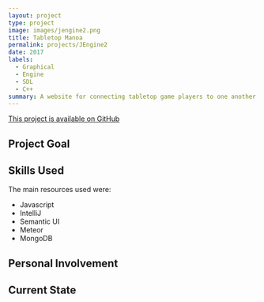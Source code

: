 ```yaml
---
layout: project
type: project
image: images/jengine2.png
title: Tabletop Manoa
permalink: projects/JEngine2
date: 2017
labels:
  - Graphical
  - Engine
  - SDL
  - C++
summary: A website for connecting tabletop game players to one another.  
---
```


[This project is available on GitHub](https://github.com/tabletopmanoa/Tabletop-Manoa-Website)
## Project Goal


## Skills Used

The main resources used were:
* Javascript
* IntelliJ
* Semantic UI
* Meteor
* MongoDB

## Personal Involvement


## Current State
 
